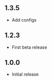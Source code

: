 <!-- https://developers.home-assistant.io/docs/add-ons/presentation#keeping-a-changelog -->

## 1.3.5

- Add configs

## 1.2.3

- First beta release

## 1.0.0

- Initial release

